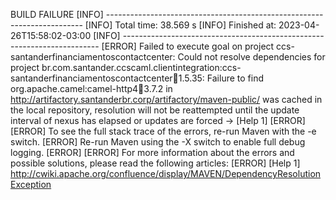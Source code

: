 BUILD FAILURE
[INFO] ------------------------------------------------------------------------
[INFO] Total time:  38.569 s
[INFO] Finished at: 2023-04-26T15:58:02-03:00
[INFO] ------------------------------------------------------------------------
[ERROR] Failed to execute goal on project ccs-santanderfinanciamentoscontactcenter: Could not resolve dependencies for project br.com.santander.ccscaml.clientintegration:ccs-santanderfinanciamentoscontactcenter:jar:1.5.35: Failure to find org.apache.camel:camel-http4:jar:3.7.2 in http://artifactory.santanderbr.corp/artifactory/maven-public/ was cached in the local repository, resolution will not be reattempted until the update interval of nexus has elapsed or updates are forced -> [Help 1]
[ERROR]
[ERROR] To see the full stack trace of the errors, re-run Maven with the -e switch.
[ERROR] Re-run Maven using the -X switch to enable full debug logging.
[ERROR]
[ERROR] For more information about the errors and possible solutions, please read the following articles:
[ERROR] [Help 1] http://cwiki.apache.org/confluence/display/MAVEN/DependencyResolutionException
